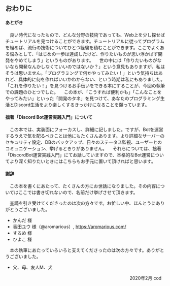 <h2>おわりに</h2>
<h4>あとがき</h4>
　良い時代になったもので、どんな分野の技術であっても、Web上を少し探せばチュートリアルを見つけることができます。チュートリアルに従ってプログラムを組めば、流行の技術についてひとつ経験を積むことができます。ここでよくある悩みとして、「はじめの一歩は達成したけど、作りたいものが思い浮かばず開発をやめてしまう」というものがあります。
　世の中には「作りたいものがないなら開発なんかしなくていいのではないか？」という意見もありますが、私はそうは思いません。「プログラミングで何かやってみたい！」という気持ちはあれど、具体的に何を作ればいいかわからない、という時期は私にもありました。「これを作りたい！」を見つけるお手伝いをできる本にすることが、今回の執筆での課題のひとつでした。
　この本が、「こうすれば便利かも」「こんなことをやってみたい」といった「開発のタネ」を見つけて、あなたのプログラミング生活とDiscord生活をより楽しくするきっかけになることを願っています。


<h4>拙著「Discord Bot運営実践入門」について</h4>
　この本では、実装面にフォーカスし、詳細に記しました。ですが、Botを運営するうえで気を配るべきことは他にもたくさんあります。より詳細なサーバーのセキュリティ設定、DBのバックアップ、日々のステータス監視、ユーザーとのコミュニケーション、挙げるときりがありません。
　それらについては、拙著「DiscordBot運営実践入門」にてお話していますので、本格的なBot運営についてより深く知りたいときにはこちらもお手元に置いて頂ければと思います。

<h4>謝辞</h4>
　この本を書くにあたって、たくさんの方にお世話になりました。その内容についてはここでは書き切れないので、名前だけ挙げさせて頂きます。

　査読を引き受けてくださったのは次の方々です。お忙しい中、ほんとうにありがとうございました。

- かんだ 様
- 香田ユウ 様（@aromarious）, https://aromarious.com/
- するめ 様
- ひよこ 様

　本の執筆にあたっていろいろと支えてくださったのは次の方々です。ありがとうございました。

- 父、母、友人M、犬

　　　　　　　　　　　　　　　　　　　　　　　　　　　　2020年2月 cod
